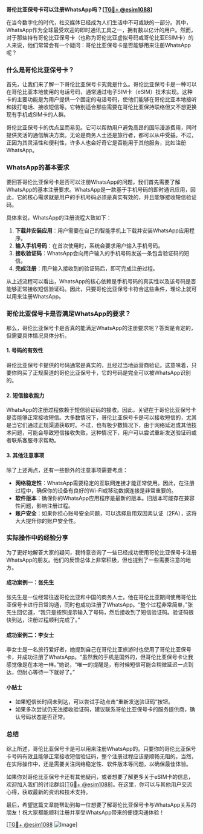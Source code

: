 **哥伦比亚保号卡可以注册WhatsApp吗？[[TG💪+ @esim1088](https://t.me/s/esim1088)]**

在当今数字化的时代，社交媒体已经成为人们生活中不可或缺的一部分。其中，WhatsApp作为全球最受欢迎的即时通讯工具之一，拥有数以亿计的用户。然而，对于那些持有哥伦比亚保号卡（也称为哥伦比亚虚拟号码或哥伦比亚ESIM卡）的人来说，他们常常会有一个疑问：哥伦比亚保号卡是否能够用来注册WhatsApp呢？

### 什么是哥伦比亚保号卡？

首先，让我们来了解一下哥伦比亚保号卡究竟是什么。哥伦比亚保号卡是一种可以在哥伦比亚本地使用的电话号码，通常通过电子SIM卡（eSIM）技术实现。这种卡的主要功能是为用户提供一个固定的电话号码，使他们能够在哥伦比亚本地接听和拨打电话、接收短信等。它特别适合那些需要在哥伦比亚保持联络但又不想更换现有手机或SIM卡的人群。

哥伦比亚保号卡的优点显而易见。它可以帮助用户避免高昂的国际漫游费用，同时提供灵活的通信解决方案。无论是商务人士还是旅行者，都可以从中受益。不过，正因为其灵活性和便利性，许多人也会好奇它是否能用于其他服务，比如注册WhatsApp。

### WhatsApp的基本要求

要回答哥伦比亚保号卡是否可以注册WhatsApp的问题，我们首先需要了解WhatsApp的基本注册要求。WhatsApp是一款基于手机号码的即时通讯应用，因此，它的核心需求就是用户的手机号码必须是真实有效的，并且能够接收短信验证码。

具体来说，WhatsApp的注册流程大致如下：

1. **下载并安装应用**：用户需要在自己的智能手机上下载并安装WhatsApp应用程序。
2. **输入手机号码**：在首次使用时，系统会要求用户输入手机号码。
3. **接收验证码**：WhatsApp会向用户输入的手机号码发送一条包含验证码的短信。
4. **完成注册**：用户输入接收到的验证码后，即可完成注册过程。

从上述流程可以看出，WhatsApp的核心依赖是手机号码的真实性以及该号码是否能够正常接收短信验证码。因此，只要哥伦比亚保号卡符合这些条件，理论上就可以用来注册WhatsApp。

### 哥伦比亚保号卡是否满足WhatsApp的要求？

那么，哥伦比亚保号卡是否真的能满足WhatsApp的注册要求呢？答案是肯定的，但需要具体情况具体分析。

#### 1. 号码的有效性
哥伦比亚保号卡提供的号码通常是真实的，且经过当地运营商验证。这意味着，只要你购买了正规渠道的哥伦比亚保号卡，它的号码是完全可以被WhatsApp识别的。

#### 2. 短信接收能力
WhatsApp的注册过程依赖于短信验证码的接收。因此，关键在于哥伦比亚保号卡是否能够正常接收短信。大多数情况下，哥伦比亚保号卡是可以接收短信的，尤其是当它们通过正规渠道获取时。不过，也有极少数情况下，由于网络延迟或其他技术问题，可能会导致短信接收失败。这种情况下，用户可以尝试重新发送验证码或者联系客服寻求帮助。

#### 3. 其他注意事项
除了上述两点，还有一些额外的注意事项需要考虑：

- **网络稳定性**：WhatsApp需要稳定的互联网连接才能正常使用。因此，在注册过程中，确保你的设备有良好的Wi-Fi或移动数据连接是非常重要的。
- **软件版本**：确保你的WhatsApp应用程序是最新的版本。旧版本可能存在兼容性问题，影响注册过程。
- **账户安全**：如果你担心账号安全问题，可以选择启用双因素认证（2FA），这将大大提升你的账户安全性。

### 实际操作中的经验分享

为了更好地解答大家的疑问，我特意咨询了一些已经成功使用哥伦比亚保号卡注册WhatsApp的朋友。他们的反馈总体上非常积极，但也提到了一些需要注意的地方。

#### 成功案例一：张先生
张先生是一位经常往返哥伦比亚和中国的商务人士。他在哥伦比亚期间使用哥伦比亚保号卡进行日常沟通，同时也成功注册了WhatsApp。“整个过程非常简单，”张先生回忆道，“我只是按照提示输入了号码，然后接收到了短信验证码。验证码很快到达，注册过程顺利完成了。”

#### 成功案例二：李女士
李女士是一名旅行爱好者，她提到自己在哥伦比亚旅游时也使用了哥伦比亚保号卡，并成功注册了WhatsApp。“虽然我的手机是国外的，但哥伦比亚保号卡让我感觉像是在本地一样。”她说，“唯一的提醒是，有时候短信可能会稍微延迟一点到达，但耐心等待一下就好了。”

#### 小贴士
- 如果短信长时间未到达，可以尝试手动点击“重新发送验证码”按钮。
- 如果多次尝试仍无法接收验证码，建议联系哥伦比亚保号卡的服务提供商，确认号码状态是否正常。

### 总结

综上所述，哥伦比亚保号卡是可以用来注册WhatsApp的。只要你的哥伦比亚保号卡号码有效且能够正常接收短信验证码，整个注册过程应该是顺畅无阻的。当然，在实际操作中，还是需要关注网络稳定性、软件版本等问题，以确保最佳体验。

如果你对哥伦比亚保号卡还有其他疑问，或者想要了解更多关于eSIM卡的信息，欢迎加入我们的讨论群组[[TG💪+ @esim1088](https://t.me/s/esim1088)]。在这里，你可以与其他用户交流心得，获取最新的资讯和技术支持。

最后，希望这篇文章能帮助到每一位想要了解哥伦比亚保号卡与WhatsApp关系的朋友！祝大家都能顺利注册并享受WhatsApp带来的便捷沟通体验！

[[TG💪+ @esim1088](https://t.me/s/esim1088) ![Image](https://i.postimg.cc/4NQfJmqS/Snipaste-2025-05-13-00-14-12.png)]